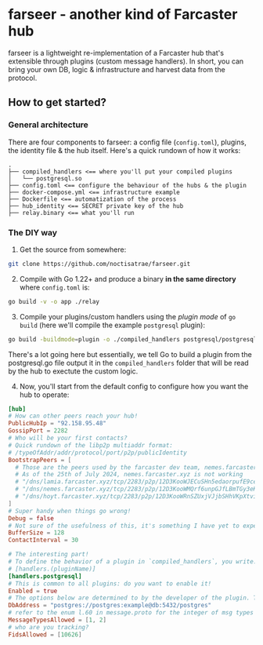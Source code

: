# farseer - another kind of Farcaster hub
farseer is a lightweight re-implementation of a Farcaster hub that's extensible through plugins (custom message handlers). In short, you can bring your own DB, logic & infrastructure and harvest data from the protocol.

## How to get started?
### General architecture
There are four components to farseer: a config file (`config.toml`), plugins, the identity file & the hub itself. Here's a quick rundown of how it works:
```
.
├── compiled_handlers <== where you'll put your compiled plugins
│   └── postgresql.so 
├── config.toml <== configure the behaviour of the hubs & the plugin
├── docker-compose.yml <== infrastructure example
├── Dockerfile <== automatization of the process
├── hub_identity <== SECRET private key of the hub
├── relay.binary <== what you'll run
```
### The DIY way
1. Get the source from somewhere:
```sh
git clone https://github.com/noctisatrae/farseer.git
```

2. Compile with Go 1.22+ and produce a binary **in the same directory** where `config.toml` is:
```sh
go build -v -o app ./relay
```

3. Compile your plugins/custom handlers using the *plugin mode* of `go build` (here we'll compile the example `postgresql` plugin):
```sh
go build -buildmode=plugin -o ./compiled_handlers postgresql/postgresql.go
```
There's a lot going here but essentially, we tell Go to build a plugin from the postgresql.go file output it in the `compiled_handlers` folder that will be read by the hub to exectute the custom logic.

4. Now, you'll start from the default config to configure how you want the hub to operate:
```toml
[hub]
# How can other peers reach your hub!
PublicHubIp = "92.158.95.48"
GossipPort = 2282
# Who will be your first contacts?
# Quick rundown of the libp2p multiaddr format: 
# /typeOfAddr/addr/protocol/port/p2p/publicIdentity
BootstrapPeers = [
  # Those are the peers used by the farcaster dev team, nemes.farcaster.xyz is the public one & the others will certainly not make the connection with you!
  # As of the 25th of July 2024, nemes.farcaster.xyz is not working
  # "/dns/lamia.farcaster.xyz/tcp/2283/p2p/12D3KooWJECuSHn5edaorpufE9ceAoqR5zcAuD4ThoyDzVaz77GV",
  # "/dns/nemes.farcaster.xyz/tcp/2283/p2p/12D3KooWMQrf6unpGJfLBmTGy3eKTo4cGcXktWRbgMnfbZLXqBbn",
  # "/dns/hoyt.farcaster.xyz/tcp/2283/p2p/12D3KooWRnSZUxjVJjbSHhVKpXtvibMarSfLSKDBeMpfVaNm1Joo",
]
# Super handy when things go wrong!
Debug = false
# Not sure of the usefulness of this, it's something I have yet to experiment with
BufferSize = 128
ContactInterval = 30

# The interesting part!
# To define the behavior of a plugin in `compiled_handlers`, you write:
# [handlers.(pluginName)]
[handlers.postgresql]
# This is common to all plugins: do you want to enable it!
Enabled = true
# The options below are determined to by the developer of the plugin. They manage how the arguments are parsed and used!
DbAddress = "postgres://postgres:example@db:5432/postgres"
# refer to the enum l.60 in message.proto for the integer of msg types | here we only want to save the casts & deletions
MessageTypesAllowed = [1, 2]
# who are you tracking?
FidsAllowed = [10626]
```